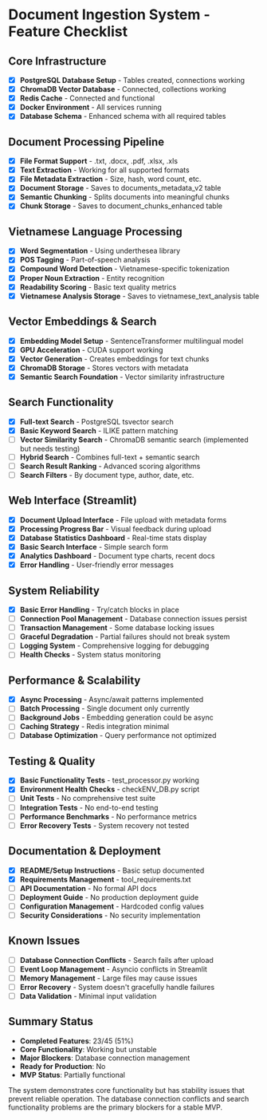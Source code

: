 # Document Ingestion System - Feature Checklist

## Core Infrastructure
- [x] **PostgreSQL Database Setup** - Tables created, connections working
- [x] **ChromaDB Vector Database** - Connected, collections working  
- [x] **Redis Cache** - Connected and functional
- [x] **Docker Environment** - All services running
- [x] **Database Schema** - Enhanced schema with all required tables

## Document Processing Pipeline
- [x] **File Format Support** - .txt, .docx, .pdf, .xlsx, .xls
- [x] **Text Extraction** - Working for all supported formats
- [x] **File Metadata Extraction** - Size, hash, word count, etc.
- [x] **Document Storage** - Saves to documents_metadata_v2 table
- [x] **Semantic Chunking** - Splits documents into meaningful chunks
- [x] **Chunk Storage** - Saves to document_chunks_enhanced table

## Vietnamese Language Processing
- [x] **Word Segmentation** - Using underthesea library
- [x] **POS Tagging** - Part-of-speech analysis
- [x] **Compound Word Detection** - Vietnamese-specific tokenization
- [x] **Proper Noun Extraction** - Entity recognition
- [x] **Readability Scoring** - Basic text quality metrics
- [x] **Vietnamese Analysis Storage** - Saves to vietnamese_text_analysis table

## Vector Embeddings & Search
- [x] **Embedding Model Setup** - SentenceTransformer multilingual model
- [x] **GPU Acceleration** - CUDA support working
- [x] **Vector Generation** - Creates embeddings for text chunks
- [x] **ChromaDB Storage** - Stores vectors with metadata
- [x] **Semantic Search Foundation** - Vector similarity infrastructure

## Search Functionality
- [x] **Full-text Search** - PostgreSQL tsvector search
- [x] **Basic Keyword Search** - ILIKE pattern matching
- [ ] **Vector Similarity Search** - ChromaDB semantic search (implemented but needs testing)
- [ ] **Hybrid Search** - Combines full-text + semantic search
- [ ] **Search Result Ranking** - Advanced scoring algorithms
- [ ] **Search Filters** - By document type, author, date, etc.

## Web Interface (Streamlit)
- [x] **Document Upload Interface** - File upload with metadata forms
- [x] **Processing Progress Bar** - Visual feedback during upload
- [x] **Database Statistics Dashboard** - Real-time stats display
- [x] **Basic Search Interface** - Simple search form
- [x] **Analytics Dashboard** - Document type charts, recent docs
- [x] **Error Handling** - User-friendly error messages

## System Reliability
- [x] **Basic Error Handling** - Try/catch blocks in place
- [ ] **Connection Pool Management** - Database connection issues persist
- [ ] **Transaction Management** - Some database locking issues
- [ ] **Graceful Degradation** - Partial failures should not break system
- [ ] **Logging System** - Comprehensive logging for debugging
- [ ] **Health Checks** - System status monitoring

## Performance & Scalability
- [x] **Async Processing** - Async/await patterns implemented
- [ ] **Batch Processing** - Single document only currently
- [ ] **Background Jobs** - Embedding generation could be async
- [ ] **Caching Strategy** - Redis integration minimal
- [ ] **Database Optimization** - Query performance not optimized

## Testing & Quality
- [x] **Basic Functionality Tests** - test_processor.py working
- [x] **Environment Health Checks** - checkENV_DB.py script
- [ ] **Unit Tests** - No comprehensive test suite
- [ ] **Integration Tests** - No end-to-end testing
- [ ] **Performance Benchmarks** - No performance metrics
- [ ] **Error Recovery Tests** - System recovery not tested

## Documentation & Deployment
- [x] **README/Setup Instructions** - Basic setup documented
- [x] **Requirements Management** - tool_requirements.txt
- [ ] **API Documentation** - No formal API docs
- [ ] **Deployment Guide** - No production deployment guide
- [ ] **Configuration Management** - Hardcoded config values
- [ ] **Security Considerations** - No security implementation

## Known Issues
- [ ] **Database Connection Conflicts** - Search fails after upload
- [ ] **Event Loop Management** - Asyncio conflicts in Streamlit
- [ ] **Memory Management** - Large files may cause issues
- [ ] **Error Recovery** - System doesn't gracefully handle failures
- [ ] **Data Validation** - Minimal input validation

## Summary Status
- **Completed Features**: 23/45 (51%)
- **Core Functionality**: Working but unstable
- **Major Blockers**: Database connection management
- **Ready for Production**: No
- **MVP Status**: Partially functional

The system demonstrates core functionality but has stability issues that prevent reliable operation. The database connection conflicts and search functionality problems are the primary blockers for a stable MVP.
